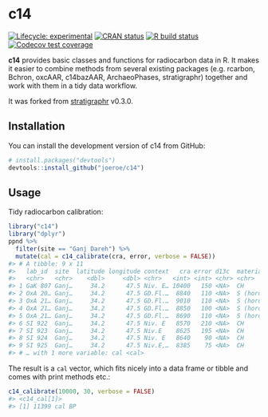 
<!-- README.md is generated from README.Rmd. Please edit that file -->

# c14

<!-- badges: start -->

[![Lifecycle:
experimental](https://img.shields.io/badge/lifecycle-experimental-orange.svg)](https://www.tidyverse.org/lifecycle/#experimental)
[![CRAN
status](https://www.r-pkg.org/badges/version/c14)](https://CRAN.R-project.org/package=c14)
[![R build
status](https://github.com/joeroe/c14/workflows/R-CMD-check/badge.svg)](https://github.com/joeroe/c14/actions)
[![Codecov test
coverage](https://codecov.io/gh/joeroe/c14/branch/master/graph/badge.svg)](https://codecov.io/gh/joeroe/c14?branch=master)
<!-- badges: end -->

**c14** provides basic classes and functions for radiocarbon data in R.
It makes it easier to combine methods from several existing packages
(e.g. rcarbon, Bchron, oxcAAR, c14bazAAR, ArchaeoPhases, stratigraphr)
together and work with them in a tidy data workflow.

It was forked from
[stratigraphr](https://github.com/joeroe/stratigraphr) v0.3.0.

## Installation

You can install the development version of c14 from GitHub:

``` r
# install.packages("devtools")
devtools::install_github("joeroe/c14")
```

## Usage

Tidy radiocarbon calibration:

``` r
library("c14")
library("dplyr")
ppnd %>% 
  filter(site == "Ganj Dareh") %>% 
  mutate(cal = c14_calibrate(cra, error, verbose = FALSE))
#> # A tibble: 9 x 11
#>   lab_id  site  latitude longitude context   cra error d13c  material references
#>   <chr>   <chr>    <dbl>     <dbl> <chr>   <int> <int> <chr> <chr>    <chr>     
#> 1 GaK 807 Ganj…     34.2      47.5 Niv. E… 10400   150 <NA>  CH       Radiocarb…
#> 2 OxA 20… Ganj…     34.2      47.5 GD.Fl.…  8840   110 <NA>  S (hord… Hedges et…
#> 3 OxA 21… Ganj…     34.2      47.5 GD.Fl.…  9010   110 <NA>  S (hord… Hedges et…
#> 4 OxA 21… Ganj…     34.2      47.5 GD.Fl.…  8850   100 <NA>  S (hord… Hedges et…
#> 5 OxA 21… Ganj…     34.2      47.5 GD.Fl.…  8690   110 <NA>  S (hord… Hedges et…
#> 6 SI 922  Ganj…     34.2      47.5 Niv. E   8570   210 <NA>  CH       Radiocarb…
#> 7 SI 923  Ganj…     34.2      47.5 Niv.E    8625   195 <NA>  CH       Hole 1987 
#> 8 SI 924  Ganj…     34.2      47.5 Niv. E   8640    90 <NA>  CH       Hole 1987 
#> 9 SI 925  Ganj…     34.2      47.5 Niv.E,…  8385    75 <NA>  CH       Hole 1987 
#> # … with 1 more variable: cal <cal>
```

The result is a `cal` vector, which fits nicely into a data frame or
tibble and comes with print methods etc.:

``` r
c14_calibrate(10000, 30, verbose = FALSE)
#> <c14_cal[1]>
#> [1] 11399 cal BP
```
